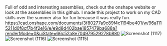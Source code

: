 Full of odd and interesting assemblies, check out the onshape website or look at the assemblies in this github. 
I made this project to work on my CAD skills over the summer
also for fun because it was really fun. 
https://cad.onshape.com/documents/3f80277a9c89f4c1194be401/w/96a1115211d0f8cf7b4f2e16/e/e9d8d402bae1857479ba688a?renderMode=0&uiState=66c52a8e704979529278b880
![Screenshot (1117)](https://github.com/user-attachments/assets/86d0486b-4323-440e-afad-02fab8c4c683)
![Screenshot (1116)](https://github.com/user-attachments/assets/55356ad8-e9e3-4f92-85f5-7c35b1821ede)
![Screenshot (1115)](https://github.com/user-attachments/assets/d3d122c2-4a55-4b51-a7c2-92617857ca69)
